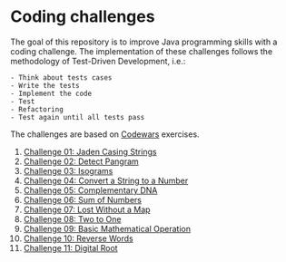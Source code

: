 # Coding challenges
The goal of this repository is to improve Java programming skills with a coding challenge. 
The implementation of these challenges follows the methodology of Test-Driven Development, i.e.:

    - Think about tests cases
    - Write the tests
    - Implement the code
    - Test
    - Refactoring
    - Test again until all tests pass

The challenges are based on [Codewars](https://www.codewars.com/) exercises.

1. [Challenge 01: Jaden Casing Strings](challenge01/src)
2. [Challenge 02: Detect Pangram](challenge02/src)
3. [Challenge 03: Isograms](challenge03/src)
4. [Challenge 04: Convert a String to a Number](challenge04/src)
5. [Challenge 05: Complementary DNA](challenge05/src)
6. [Challenge 06: Sum of Numbers](challenge06/src)
7. [Challenge 07: Lost Without a Map](challenge07/src)
8. [Challenge 08: Two to One](challenge08/src)
9. [Challenge 09: Basic Mathematical Operation](challenge09/src)
10. [Challenge 10: Reverse Words](challenge10/src)
11. [Challenge 11: Digital Root](challenge11/src)